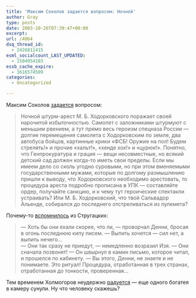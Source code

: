 ```yaml
---
title: 'Максим Соколов задается вопросом: Ночной'
author: Gray
type: posts
date: 2003-10-26T07:39:47+00:00
excerpt:
url: /4064
dsq_thread_id:
  - 2426811415
esml_socialcount_LAST_UPDATED:
  - 1504954103
essb_cache_expire:
  - 1616574509
categories:
  - Uncategorized

---
```








Максим Соколов <a href="http://globalrus.ru/comments/135082/" target="_blank">задается</a> вопросом:

> Ночной штурм-арест М. Б. Ходорковского поражает своей нарочитой избыточностью. Самолет с заложниками штурмуют с меньшим рвением, а тут прямо весь героизм спецназа России &#8212; долгие перемещения самолета с Ходорковским по земле, два автобуса бойцов, картинные крики &#171;ФСБ! Оружие на пол! Будем стрелять!&#187; и прочие &#171;хальт!&#187;, &#171;хенде хох!&#187; и &#171;цурюк!&#187;. Понятно, что Генпрокуратура и грация &#8212; вещи несовместные, но всякий детский сад должен когда-то иметь свои пределы. Если мы имеем дело со сколь угодно суровыми, но при этом вменяемыми государственными мужами, которые по долгому размышлению пришли к выводу, что Ходорковского необходимо арестовать, то процедура ареста подробно прописана в УПК &#8212; составляйте ордер, получайте санкцию, и к чему тут героические спектакли устраивать? Или М. Б. Ходорковский, что твой Сальвадор Альенде, собирался до последнего отстреливаться из пулемета?

Почему-то <a href="http://lib.ru/STRUGACKIE/grad_obr.txt" target="_blank">вспомнилось</a> из Стругацких:

> &#8212; Хоть бы они ехали скорее, что ли, &#8212; проворчал Денни, бросая в огонь последнюю кипу писем. &#8212; Выпить хочется &#8212; сил нет, а выпить нечего&#8230;  
> &#8212; Они так сразу не приедут, &#8212; немедленно возразил Изя. &#8212; Они сначала позвонят! &#8212; Он швырнул в камин письмо, которое читал, и прошелся по кабинету. &#8212; Вы этого, Денни, не знаете и не понимаете. Это ритуал! Процедура, отработанная в трех странах, отработанная до тонкости, проверенная&#8230; 

Тем временем Холмогоров неудержно <a href="http://www.livejournal.com/users/holmogor/559796.html" target="_blank">радуется</a> &#8212; еще одного богатея в камеру сунули. Ну что человеку скажешь?
